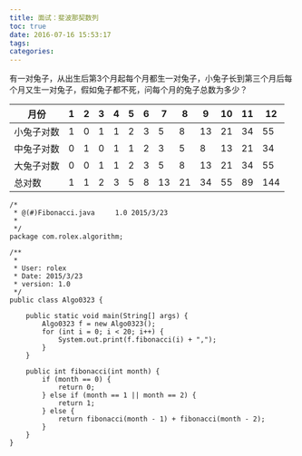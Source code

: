 ```yaml
---
title: 面试：斐波那契数列
toc: true
date: 2016-07-16 15:53:17
tags:
categories:
---
```

有一对兔子，从出生后第3个月起每个月都生一对兔子，小兔子长到第三个月后每个月又生一对兔子，假如兔子都不死，问每个月的兔子总数为多少？

月份|1|2|3|4|5|6|7|8|9|10|11|12  
-|-|-|-|-|-|-|-|-|-|-|-|-
小兔子对数|1|0|1|1|2|3|5|8|13|21|34|55
中兔子对数|0|1|0|1|1|2|3|5|8|13|21|34  
大兔子对数|0|0|1|1|2|3|5|8|13|21|34|55
总对数|1|1|2|3|5|8|13|21|34|55|89|144

	/*
	 * @(#)Fibonacci.java     1.0 2015/3/23
	 *
	 */
	package com.rolex.algorithm;

	/**
	 *
	 * User: rolex
	 * Date: 2015/3/23
	 * version: 1.0
	 */
	public class Algo0323 {

	    public static void main(String[] args) {
	        Algo0323 f = new Algo0323();
	        for (int i = 0; i < 20; i++) {
	            System.out.print(f.fibonacci(i) + ",");
	        }
	    }

	    public int fibonacci(int month) {
	        if (month == 0) {
	            return 0;
	        } else if (month == 1 || month == 2) {
	            return 1;
	        } else {
	            return fibonacci(month - 1) + fibonacci(month - 2);
	        }
	    }
	}
